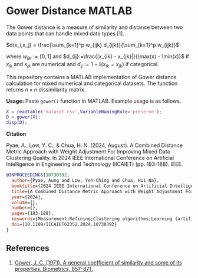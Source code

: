# Gower Distance MATLAB
The Gower distance is a measure of similarity and distance between two data points that can handle mixed data types [1].

$d(x_i,x_j) = \frac{\sum_{k=1}^p w_{ijk} d_{ijk}}{\sum_{k=1}^p w_{ijk}}$

where $w_{ijk}:= [0,1]$ and $d_{ij}:=\frac{|x_{ik} - x_{jk}|}{\max(x) - \min(x)}$ if $x_{ik}$ and $x_{jk}$ are numerical and  $d_{ij}:=1 - \mathbb{I}(x_{ik} = x_{jk})$ if categorical.

This repository contains a MATLAB implementation of Gower distance calculation for mixed numerical and categorical datasets. The function returns $n \times n$ dissimilarity matrix.

**Usage:** Paste `gower()` function in MATLAB. Example usage is as follows.
```m
X = readtable('dataset.csv',VariableNamingRule='preserve');
D = gower(X);
disp(D);
```

**Citation**

Pyae, A., Low, Y. C., & Chua, H. N. (2024, August). A Combined Distance Metric Approach with Weight Adjustment For Improving Mixed Data Clustering Quality. In 2024 IEEE International Conference on Artificial Intelligence in Engineering and Technology (IICAIET) (pp. 183-188). IEEE.
```bibtex
@INPROCEEDINGS{10730392,
  author={Pyae, Aung and Low, Yeh-Ching and Chua, Hui Na},
  booktitle={2024 IEEE International Conference on Artificial Intelligence in Engineering and Technology (IICAIET)}, 
  title={A Combined Distance Metric Approach with Weight Adjustment For Improving Mixed Data Clustering Quality}, 
  year={2024},
  volume={},
  number={},
  pages={183-188},
  keywords={Measurement;Refining;Clustering algorithms;Learning (artificial intelligence);Complexity theory;Optimization;Distance Metrics;Mixed Data;Hierarchical Clustering;Unsupervised Learning},
  doi={10.1109/IICAIET62352.2024.10730392}
}
```

## References
1. [Gower, J. C. (1971). A general coefficient of similarity and some of its properties. Biometrics, 857-871.](https://doi.org/10.2307/2528823)
